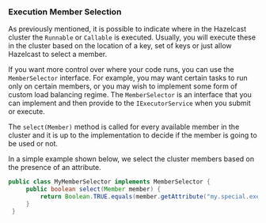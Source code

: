 
### Execution Member Selection

As previously mentioned, it is possible to indicate where in the Hazelcast cluster the `Runnable` or `Callable` is executed. Usually, you will execute these in the cluster based on the location of a key, set of keys or just allow Hazelcast to select a member.

If you want more control over where your code runs, you can use the `MemberSelector` interface. For example, you may want certain tasks to run only on certain members, or you may wish to implement some form of custom load balancing regime.  The `MemberSelector` is an interface that you can implement and then provide to the `IExecutorService` when you submit or execute.

The `select(Member)` method is called for every available member in the cluster and it is up to the implementation to decide if the member is going to be used or not.

In a simple example shown below, we select the cluster members based on the presence of an attribute.

```java
public class MyMemberSelector implements MemberSelector {
     public boolean select(Member member) {
         return Boolean.TRUE.equals(member.getAttribute("my.special.executor"));
     }
 }
```